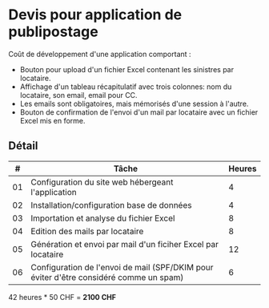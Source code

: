 # Devis pour application de publipostage

Coût de développement d'une application comportant :

* Bouton pour upload d'un fichier Excel contenant les sinistres par locataire.
* Affichage d'un tableau récapitulatif avec trois colonnes: nom du locataire, son email, email pour CC.
* Les emails sont obligatoires, mais mémorisés d'une session à l'autre.
* Bouton de confirmation de l'envoi d'un mail par locataire avec un fichier Excel mis en forme.

## Détail

| # | Tâche | Heures |
|---|-------|--------|
| 01 | Configuration du site web hébergeant l'application | 4 |
| 02 | Installation/configuration base de données | 4 |
| 03 | Importation et analyse du fichier Excel | 8 |
| 04 | Edition des mails par locataire | 8 |
| 05 | Génération et envoi par mail d'un ficiher Excel par locataire | 12 |
| 06 | Configuration de l'envoi de mail (SPF/DKIM pour éviter d'être considéré comme un spam) | 6 |

42 heures * 50 CHF = **2100 CHF**


